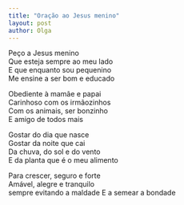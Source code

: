 ```yaml
---
title: "Oração ao Jesus menino"
layout: post
author: Olga
---
```


Peço a Jesus menino  
Que esteja sempre ao meu lado  
E que enquanto sou pequenino  
Me ensine a ser bom e educado

Obediente à mamãe e papai  
Carinhoso com os irmãozinhos  
Com os animais, ser bonzinho  
E amigo de todos mais

Gostar do dia que nasce  
Gostar da noite que cai  
Da chuva, do sol e do vento  
E da planta que é o meu alimento

Para crescer, seguro e forte  
Amável, alegre e tranquilo  
sempre evitando a maldade
E a semear a bondade